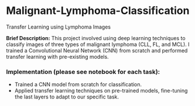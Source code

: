 # Malignant-Lymphoma-Classification

Transfer Learning using Lymphoma Images

**Brief Description:** This project involved using deep learning techniques to classify images of three types of malignant lymphoma (CLL, FL, and MCL). I trained a Convolutional Neural Network (CNN) from scratch and performed transfer learning with pre-existing models.

### Implementation (please see notebook for each task):
* Trained a CNN model from scratch for classification.
* Applied transfer learning techniques on pre-trained models, fine-tuning the last layers to adapt to our specific task.

